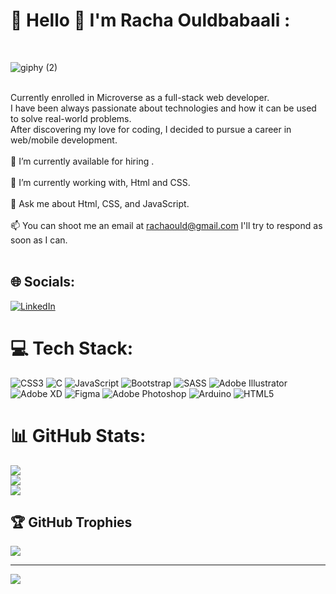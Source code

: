 # 💫 Hello 👋 I'm Racha Ouldbabaali :
<br>

![giphy (2)](https://user-images.githubusercontent.com/33148222/229833299-9dbe9692-0e6e-4248-bc37-79210b80cabd.gif)

<br> Currently enrolled in Microverse as a full-stack web developer.<br> I have been always passionate about technologies and how it can be used to solve real-world problems.<br> After discovering my love for coding, I decided to pursue a career in web/mobile development.<br><br>🌱 I’m currently available for hiring .<br><br>🔭 I’m currently working with, Html and CSS.<br><br>💬 Ask me about Html, CSS, and JavaScript.<br><br>📫 You can shoot me an email at rachaould@gmail.com I'll try to respond as soon as I can.<br><br>


## 🌐 Socials:
[![LinkedIn](https://img.shields.io/badge/LinkedIn-%230077B5.svg?logo=linkedin&logoColor=white)](https://linkedin.com/in/@racha-ouldbabaali) 

# 💻 Tech Stack:
![CSS3](https://img.shields.io/badge/css3-%231572B6.svg?style=for-the-badge&logo=css3&logoColor=white) ![C](https://img.shields.io/badge/c-%2300599C.svg?style=for-the-badge&logo=c&logoColor=white) ![JavaScript](https://img.shields.io/badge/javascript-%23323330.svg?style=for-the-badge&logo=javascript&logoColor=%23F7DF1E) ![Bootstrap](https://img.shields.io/badge/bootstrap-%23563D7C.svg?style=for-the-badge&logo=bootstrap&logoColor=white) ![SASS](https://img.shields.io/badge/SASS-hotpink.svg?style=for-the-badge&logo=SASS&logoColor=white) ![Adobe Illustrator](https://img.shields.io/badge/adobeillustrator-%23FF9A00.svg?style=for-the-badge&logo=adobeillustrator&logoColor=white) ![Adobe XD](https://img.shields.io/badge/Adobe%20XD-470137?style=for-the-badge&logo=Adobe%20XD&logoColor=#FF61F6) 	![Figma](https://img.shields.io/badge/figma-%23F24E1E.svg?style=for-the-badge&logo=figma&logoColor=white) ![Adobe Photoshop](https://img.shields.io/badge/adobephotoshop-%2331A8FF.svg?style=for-the-badge&logo=adobephotoshop&logoColor=white) ![Arduino](https://img.shields.io/badge/-Arduino-00979D?style=for-the-badge&logo=Arduino&logoColor=white) ![HTML5](https://img.shields.io/badge/html5-%23E34F26.svg?style=for-the-badge&logo=html5&logoColor=white)
# 📊 GitHub Stats:
![](https://github-readme-stats.vercel.app/api?username=rachaouldbabaali&theme=radical&hide_border=false&include_all_commits=true&count_private=true)<br/>
![](https://github-readme-streak-stats.herokuapp.com/?user=rachaouldbabaali&theme=radical&hide_border=false)<br/>
![](https://github-readme-stats.vercel.app/api/top-langs/?username=rachaouldbabaali&theme=radical&hide_border=false&include_all_commits=true&count_private=true&layout=compact)

## 🏆 GitHub Trophies
![](https://github-profile-trophy.vercel.app/?username=rachaouldbabaali&theme=radical&no-frame=false&no-bg=true&margin-w=4)


---
[![](https://visitcount.itsvg.in/api?id=rachaouldbabaali&icon=1&color=0)](https://visitcount.itsvg.in)

<!-- Proudly created with GPRM ( https://gprm.itsvg.in ) -->
